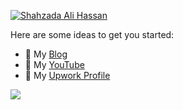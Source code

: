 
[![Shahzada Ali Hassan](https://shahzadaalihassan.com/static/images/social-sharing.png)](https://shahzadaalihassan.com)


Here are some ideas to get you started:
- 🔭 My [Blog](https://shahzadaalihassan.com)
- 🌱 My [YouTube](https://www.youtube.com/channel/UC8tapbraiwvk5nnQW0Eqh9g)
- 👯 My [Upwork Profile](https://www.upwork.com/freelancers/~015b35831b56606433)

<img
  align="center"
  src="https://github-readme-stats.vercel.app/api/?username=HassanAMZ&theme=dracula"
/>
